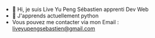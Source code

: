 - 👋 Hi, je suis Live Yu Peng Sébastien apprenti Dev Web
- 🌱 J'apprends actuellement python
- Vous pouvez me contacter via mon Email : liveyupengsebastien@gmail.com


<!---
sebastien-liveyupeng/sebastien-liveyupeng is a ✨ special ✨ repository because its `README.md` (this file) appears on your GitHub profile.
You can click the Preview link to take a look at your changes.
--->
